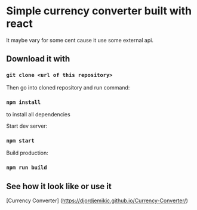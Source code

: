 # Simple currency converter built with react

It maybe vary for some cent cause it use some external api.

## Download it with

### `git clone <url of this repository>`

Then go into cloned repository and run command:

### `npm install`
to install all dependencies

Start dev server:
### `npm start`

Build production:
### `npm run build`

## See how it look like or use it
[Currency Converter] (https://djordjemikic.github.io/Currency-Converter/)
